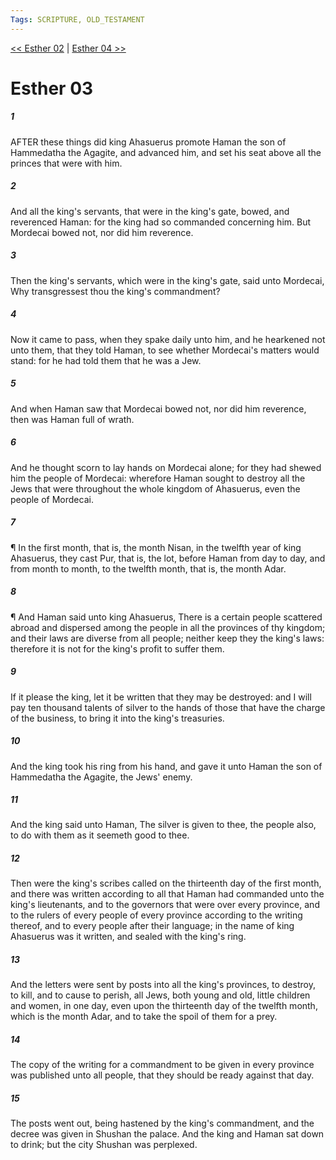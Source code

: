 ```yaml
---
Tags: SCRIPTURE, OLD_TESTAMENT
---
```


[<< Esther 02](OLD_TESTAMENT/17_Esther/Esther_02.md) | [Esther 04 >>](OLD_TESTAMENT/17_Esther/Esther_04.md)

# Esther 03

##### 1

AFTER these things did king Ahasuerus promote Haman the son of Hammedatha the Agagite, and advanced him, and set his seat above all the princes that were with him.

##### 2

And all the king's servants, that were in the king's gate, bowed, and reverenced Haman: for the king had so commanded concerning him. But Mordecai bowed not, nor did him reverence.

##### 3

Then the king's servants, which were in the king's gate, said unto Mordecai, Why transgressest thou the king's commandment?

##### 4

Now it came to pass, when they spake daily unto him, and he hearkened not unto them, that they told Haman, to see whether Mordecai's matters would stand: for he had told them that he was a Jew.

##### 5

And when Haman saw that Mordecai bowed not, nor did him reverence, then was Haman full of wrath.

##### 6

And he thought scorn to lay hands on Mordecai alone; for they had shewed him the people of Mordecai: wherefore Haman sought to destroy all the Jews that were throughout the whole kingdom of Ahasuerus, even the people of Mordecai.

##### 7

¶ In the first month, that is, the month Nisan, in the twelfth year of king Ahasuerus, they cast Pur, that is, the lot, before Haman from day to day, and from month to month, to the twelfth month, that is, the month Adar.

##### 8

¶ And Haman said unto king Ahasuerus, There is a certain people scattered abroad and dispersed among the people in all the provinces of thy kingdom; and their laws are diverse from all people; neither keep they the king's laws: therefore it is not for the king's profit to suffer them.

##### 9

If it please the king, let it be written that they may be destroyed: and I will pay ten thousand talents of silver to the hands of those that have the charge of the business, to bring it into the king's treasuries.

##### 10

And the king took his ring from his hand, and gave it unto Haman the son of Hammedatha the Agagite, the Jews' enemy.

##### 11

And the king said unto Haman, The silver is given to thee, the people also, to do with them as it seemeth good to thee.

##### 12

Then were the king's scribes called on the thirteenth day of the first month, and there was written according to all that Haman had commanded unto the king's lieutenants, and to the governors that were over every province, and to the rulers of every people of every province according to the writing thereof, and to every people after their language; in the name of king Ahasuerus was it written, and sealed with the king's ring.

##### 13

And the letters were sent by posts into all the king's provinces, to destroy, to kill, and to cause to perish, all Jews, both young and old, little children and women, in one day, even upon the thirteenth day of the twelfth month, which is the month Adar, and to take the spoil of them for a prey.

##### 14

The copy of the writing for a commandment to be given in every province was published unto all people, that they should be ready against that day.

##### 15

The posts went out, being hastened by the king's commandment, and the decree was given in Shushan the palace. And the king and Haman sat down to drink; but the city Shushan was perplexed.
